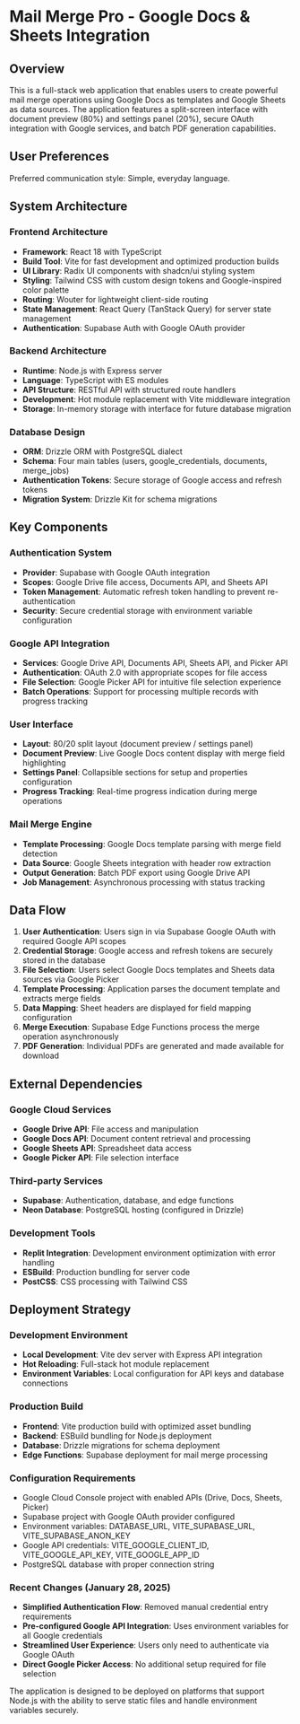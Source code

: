 # Mail Merge Pro - Google Docs & Sheets Integration

## Overview

This is a full-stack web application that enables users to create powerful mail merge operations using Google Docs as templates and Google Sheets as data sources. The application features a split-screen interface with document preview (80%) and settings panel (20%), secure OAuth integration with Google services, and batch PDF generation capabilities.

## User Preferences

Preferred communication style: Simple, everyday language.

## System Architecture

### Frontend Architecture
- **Framework**: React 18 with TypeScript
- **Build Tool**: Vite for fast development and optimized production builds
- **UI Library**: Radix UI components with shadcn/ui styling system
- **Styling**: Tailwind CSS with custom design tokens and Google-inspired color palette
- **Routing**: Wouter for lightweight client-side routing
- **State Management**: React Query (TanStack Query) for server state management
- **Authentication**: Supabase Auth with Google OAuth provider

### Backend Architecture
- **Runtime**: Node.js with Express server
- **Language**: TypeScript with ES modules
- **API Structure**: RESTful API with structured route handlers
- **Development**: Hot module replacement with Vite middleware integration
- **Storage**: In-memory storage with interface for future database migration

### Database Design
- **ORM**: Drizzle ORM with PostgreSQL dialect
- **Schema**: Four main tables (users, google_credentials, documents, merge_jobs)
- **Authentication Tokens**: Secure storage of Google access and refresh tokens
- **Migration System**: Drizzle Kit for schema migrations

## Key Components

### Authentication System
- **Provider**: Supabase with Google OAuth integration
- **Scopes**: Google Drive file access, Documents API, and Sheets API
- **Token Management**: Automatic refresh token handling to prevent re-authentication
- **Security**: Secure credential storage with environment variable configuration

### Google API Integration
- **Services**: Google Drive API, Documents API, Sheets API, and Picker API
- **Authentication**: OAuth 2.0 with appropriate scopes for file access
- **File Selection**: Google Picker API for intuitive file selection experience
- **Batch Operations**: Support for processing multiple records with progress tracking

### User Interface
- **Layout**: 80/20 split layout (document preview / settings panel)
- **Document Preview**: Live Google Docs content display with merge field highlighting
- **Settings Panel**: Collapsible sections for setup and properties configuration
- **Progress Tracking**: Real-time progress indication during merge operations

### Mail Merge Engine
- **Template Processing**: Google Docs template parsing with merge field detection
- **Data Source**: Google Sheets integration with header row extraction
- **Output Generation**: Batch PDF export using Google Drive API
- **Job Management**: Asynchronous processing with status tracking

## Data Flow

1. **User Authentication**: Users sign in via Supabase Google OAuth with required Google API scopes
2. **Credential Storage**: Google access and refresh tokens are securely stored in the database
3. **File Selection**: Users select Google Docs templates and Sheets data sources via Google Picker
4. **Template Processing**: Application parses the document template and extracts merge fields
5. **Data Mapping**: Sheet headers are displayed for field mapping configuration
6. **Merge Execution**: Supabase Edge Functions process the merge operation asynchronously
7. **PDF Generation**: Individual PDFs are generated and made available for download

## External Dependencies

### Google Cloud Services
- **Google Drive API**: File access and manipulation
- **Google Docs API**: Document content retrieval and processing
- **Google Sheets API**: Spreadsheet data access
- **Google Picker API**: File selection interface

### Third-party Services
- **Supabase**: Authentication, database, and edge functions
- **Neon Database**: PostgreSQL hosting (configured in Drizzle)

### Development Tools
- **Replit Integration**: Development environment optimization with error handling
- **ESBuild**: Production bundling for server code
- **PostCSS**: CSS processing with Tailwind CSS

## Deployment Strategy

### Development Environment
- **Local Development**: Vite dev server with Express API integration
- **Hot Reloading**: Full-stack hot module replacement
- **Environment Variables**: Local configuration for API keys and database connections

### Production Build
- **Frontend**: Vite production build with optimized asset bundling
- **Backend**: ESBuild bundling for Node.js deployment
- **Database**: Drizzle migrations for schema deployment
- **Edge Functions**: Supabase deployment for mail merge processing

### Configuration Requirements
- Google Cloud Console project with enabled APIs (Drive, Docs, Sheets, Picker)
- Supabase project with Google OAuth provider configured
- Environment variables: DATABASE_URL, VITE_SUPABASE_URL, VITE_SUPABASE_ANON_KEY
- Google API credentials: VITE_GOOGLE_CLIENT_ID, VITE_GOOGLE_API_KEY, VITE_GOOGLE_APP_ID
- PostgreSQL database with proper connection string

### Recent Changes (January 28, 2025)
- **Simplified Authentication Flow**: Removed manual credential entry requirements
- **Pre-configured Google API Integration**: Uses environment variables for all Google credentials
- **Streamlined User Experience**: Users only need to authenticate via Google OAuth
- **Direct Google Picker Access**: No additional setup required for file selection

The application is designed to be deployed on platforms that support Node.js with the ability to serve static files and handle environment variables securely.